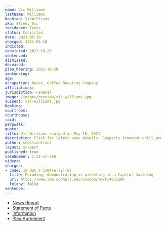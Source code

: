 ```yaml
---
name: Vic Williams
lastName: Williams
hashtag: VicWilliams
aka: Stiemy Vic
residence: Texas
status: Convicted
date: 2021-05-10
charged: 2021-05-10
indicted:
convicted: 2021-10-28
sentenced:
dismissed:
deceased:
plea_hearing: 2021-10-28
sentencing:
age:
occupation: Owner, Coffee Roasting Company
affiliations:
jurisdiction: Federal
image: /images/preview/vic-williams.jpg
suspect: vic-williams.jpg
booking:
courtroom:
courthouse:
raid:
perpwalk:
quote:
title: Vic Williams charged on May 10, 2021
description: Click for latest case details. Suspects innocent until proven guilty.
author: seditiontrack
layout: suspect
published: true
caseNumber: 1:21-cr-388
videos:
charges:
- code: 18 USC § 5104(e)(2)(G)
  title: Parading, demonstrating or picketing in a Capitol building
  url: https://www.law.cornell.edu/uscode/text/40/5104
  felony: false
sentence:
---
```

- [News Report](https://lawandcrime.com/u-s-capitol-siege/an-accused-capitol-rioter-nicknamed-stiemy-vic-gave-fbi-agents-two-bags-of-coffee-they-gave-him-four-federal-charges/)
- [Statement of Facts](https://www.justice.gov/usao-dc/case-multi-defendant/file/1445706/download)
- [Information](https://www.justice.gov/usao-dc/case-multi-defendant/file/1445696/download)
- [Plea Agreement](https://www.justice.gov/usao-dc/case-multi-defendant/file/1445701/download)
